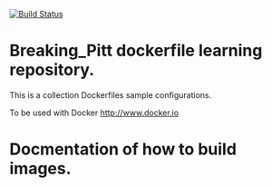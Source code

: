 [![Build Status](https://travis-ci.org/BreakingPitt/dockerfile.svg?branch=master)](https://travis-ci.org/BreakingPitt/dockerfile)

# Breaking_Pitt dockerfile learning repository.

This is a collection Dockerfiles sample configurations.

To be used with Docker http://www.docker.io

# Docmentation of how to build images.
